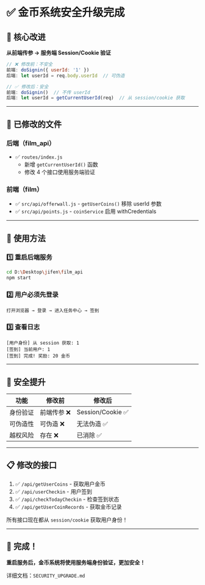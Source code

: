 # ✅ 金币系统安全升级完成

## 🎯 核心改进

**从前端传参 → 服务端 Session/Cookie 验证**

```javascript
// ❌ 修改前：不安全
前端: doSignin({ userId: '1' })
后端: let userId = req.body.userId  // 可伪造

// ✅ 修改后：安全
前端: doSignin()  // 不传 userId
后端: let userId = getCurrentUserId(req)  // 从 session/cookie 获取
```

---

## 📝 已修改的文件

### 后端（film_api）
- ✅ `routes/index.js` 
  - 新增 `getCurrentUserId()` 函数
  - 修改 4 个接口使用服务端验证

### 前端（film）
- ✅ `src/api/offerwall.js` - `getUserCoins()` 移除 userId 参数
- ✅ `src/api/points.js` - `coinService` 启用 withCredentials

---

## 🚀 使用方法

### 1️⃣ 重启后端服务
```bash
cd D:\Desktop\jifen\film_api
npm start
```

### 2️⃣ 用户必须先登录
```
打开浏览器 → 登录 → 进入任务中心 → 签到
```

### 3️⃣ 查看日志
```
[用户身份] 从 session 获取: 1
[签到] 当前用户: 1
[签到] 完成! 奖励: 20 金币
```

---

## 🔐 安全提升

| 功能 | 修改前 | 修改后 |
|------|--------|--------|
| 身份验证 | 前端传参 ❌ | Session/Cookie ✅ |
| 可伪造性 | 可伪造 ❌ | 无法伪造 ✅ |
| 越权风险 | 存在 ❌ | 已消除 ✅ |

---

## 📋 修改的接口

1. ✅ `/api/getUserCoins` - 获取用户金币
2. ✅ `/api/userCheckin` - 用户签到
3. ✅ `/api/checkTodayCheckin` - 检查签到状态
4. ✅ `/api/getUserCoinRecords` - 获取金币记录

所有接口现在都从 `session/cookie` 获取用户身份！

---

## 🎊 完成！

**重启服务后，金币系统将使用服务端身份验证，更加安全！**

详细文档：`SECURITY_UPGRADE.md`
